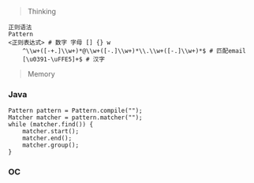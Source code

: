 > Thinking

```
正则语法
Pattern
<正则表达式> # 数字 字母 [] {} w
    ^\\w+([-+.]\\w+)*@\\w+([-.]\\w+)*\\.\\w+([-.]\\w+)*$ # 匹配email
    [\u0391-\uFFE5]+$ # 汉字
```

> Memory

### Java

```
Pattern pattern = Pattern.compile("");
Matcher matcher = pattern.matcher("");
while (matcher.find()) {
    matcher.start();
    matcher.end();
    matcher.group();
}
```

### OC

```

```

